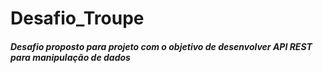 # Desafio_Troupe

##### Desafio proposto para projeto com o objetivo de desenvolver API REST para manipulação de dados
